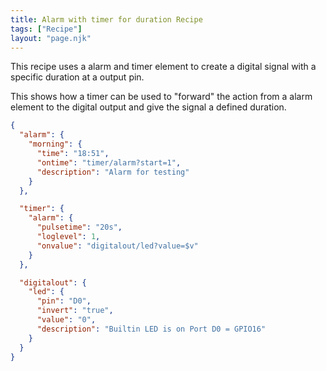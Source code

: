 ```yaml
---
title: Alarm with timer for duration Recipe
tags: ["Recipe"]
layout: "page.njk"
---
```


This recipe uses a alarm and timer element to create a digital signal with a specific duration
at a output pin.

This shows how a timer can be used to "forward" the action from a alarm element to the digital output and give the signal a defined duration.

``` json
{
  "alarm": {
    "morning": {
      "time": "18:51",
      "ontime": "timer/alarm?start=1",
      "description": "Alarm for testing"
    }
  },

  "timer": {
    "alarm": {
      "pulsetime": "20s",
      "loglevel": 1,
      "onvalue": "digitalout/led?value=$v"
    }
  },

  "digitalout": {
    "led": {
      "pin": "D0",
      "invert": "true",
      "value": "0",
      "description": "Builtin LED is on Port D0 = GPIO16"
    }
  }
}
```
